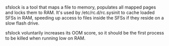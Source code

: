 sfslock is a tool that maps a file to memory, populates all mapped pages and locks them to RAM. It's used by /etc/rc.d/rc.sysinit to cache loaded SFSs in RAM, speeding up access to files inside the SFSs if they reside on a slow flash drive.

sfslock voluntarily increases its OOM score, so it should be the first process to be killed when running low on RAM.
